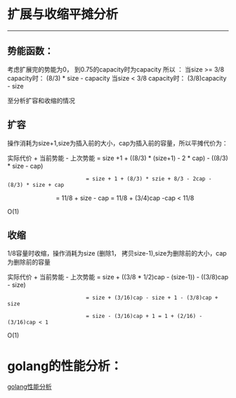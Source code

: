 # 扩展与收缩平摊分析

------------------------------------

## 势能函数：
考虑扩展完的势能为0， 到0.75的capacity时为capacity
所以 ：
当size >= 3/8 capacity时： (8/3) * size - capacity
当size < 3/8 capacity时： (3/8)capacity - size

至分析扩容和收缩的情况

## 扩容
操作消耗为size+1,size为插入前的大小，cap为插入前的容量，所以平摊代价为：

实际代价 + 当前势能 - 上次势能 = size +1 + ((8/3) * (size+1) - 2 * cap) - ((8/3) * size - cap)

                             = size + 1 + (8/3) * szie + 8/3 - 2cap - (8/3) * size + cap
                             
                             = 11/8 + size - cap = 11/8 + (3/4)cap -cap < 11/8
                             
O(1)

## 收缩
1/8容量时收缩，操作消耗为size (删除1， 拷贝size-1),size为删除前的大小，cap为删除前的容量

实际代价 + 当前势能 - 上次势能 = size + ((3/8 * 1/2)cap - (size-1)) - ((3/8)cap - size)

                             = size + (3/16)cap - size + 1 - (3/8)cap + size
                             
                             = size - (3/16)cap + 1 = 1 + (2/16) - (3/16)cap < 1
                             
O(1)


# golang的性能分析：
[golang性能分析](http://blog.csdn.net/erlib/article/details/72912662)
